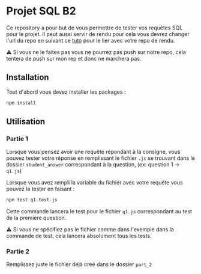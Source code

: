 # Projet SQL B2

Ce repository a pour but de vous permettre de tester vos requêtes SQL pour le projet.
Il peut aussi servir de rendu pour cela vous devrez changer l'url du repo en suivant ce [tuto](https://devconnected.com/how-to-change-git-remote-origin/) pour le lier avec votre repo de rendu.

⚠️ Si vous ne le faites pas vous ne pourrez pas push sur notre repo, cela tentera de push sur mon rep et donc ne marchera pas.

## Installation

Tout d'abord vous devez installer les packages :

```bash
npm install
```

## Utilisation

### Partie 1

Lorsque vous pensez avoir une requête répondant à la consigne, vous pouvez tester votre réponse en remplissant le fichier `.js` se trouvant dans le dossier `student_answer` correspondant à la question, (ex: question 1 -> `q1.js`)

Lorsque vous avez rempli la variable du fichier avec votre requête vous pouvez la tester en faisant :

```bash
npm test q1.test.js
```

Cette commande lancera le test pour le fichier `q1.js` correspondant au test de la première question.

⚠️ Si vous ne spécifiez pas le fichier comme dans l'exemple dans la commande de test, cela lancera absolument tous les tests.

### Partie 2

Remplissez juste le fichier déjà créé dans le dossier `part_2`
